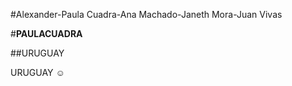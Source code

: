 #Alexander-Paula Cuadra-Ana Machado-Janeth Mora-Juan Vivas

#**PAULACUADRA**

##URUGUAY

URUGUAY :relaxed:
